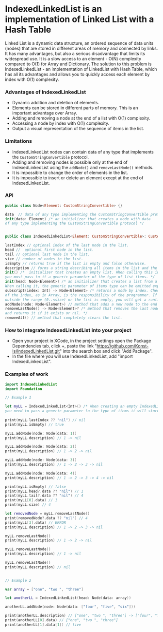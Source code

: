 # IndexedLinkedList is an implementation of Linked List with a Hash Table

Linked List is a dynamic data structure, an ordered sequence of data units (nodes) that are stored in different areas of memory and connected by links. 
It has many advantages, but also a serious disadvantage that limits its widespread use. It is a slow access to an element - O(N) complexity compared to O(1) for Array and Dictionary.
The solution to this problem is IndexedLinkedList - an implementation of LinkedList with Hash Table, which has all its advantages and allows you to quickly access each element by index with O(1) complexity.

### Advantages of IndexedLinkedList

- Dynamic addition and deletion of elements.
- Elements can be stored in different parts of memory. This is an important advantage over Array.
- Adding and removing a node at the end of a list with O(1) complexity.
- Accessing a node by index with O(1) complexity.
- Output a visual representation of the sequence of items in the list.

### Limitations

- IndexedLinkedList nodes can contain data of any type that implements the `CustomStringConvertible` protocol.
- Adding and removing nodes is possible only at the end of IndexedLinkedList using the `addNode()` and `removeLastNode()` methods.
- It is impossible to change the order of elements in the list.
- It is impossible to insert or delete an element except at the end of IndexedLinkedList.

### API

```swift
public class Node<Element: CustomStringConvertible> {}

data  // data of any type implementing the CustomStringConvertible protocol
init(data: Element) /* an initializer that creates a node with data
of any type implementing the CustonStringConvertible protocol */


public class IndexedLinkedList<Element: CustomStringConvertible>: CustomStringConvertible {}

lastIndex // optional index of the last node in the list.
head //  optional first node in the list.
tail // optional last node in the list.
size // number of nodes in the list.
isEmpty // returns true if the list is empty and false otherwise.
description // forms a string describing all items in the list and the links between them.
init() /*  initializer that creates an empty list. When calling this initializer,
you must pass to it a generic parameter of the type of list items. */
init(head: Node<Element>) /* an initializer that creates a list from a single node.
When calling it, the generic parameter of items type can be omitted explicitly. */
subscript(index: Int) -> Node<Element> /* returns a node by index. Checking the validity
of the index, as in Array, is the responsibility of the programmer. If you enter an index
outside the range (0..<size) or the list is empty, you will get a runtime error. */
addNode(node: Node<Element>) // method that adds a new node to the end of the list.
removeLastNode() -> Node<Element>? /* method that removes the last node in the list
and returns it if it exists or nil. */
removeAll() // method that completely clears the list.
```

### How to integrate IndexedLinkedList into your project

- Open your project in XCode, in the project settings open the Package Dependencies tab, click +, paste the link "https://github.com/Konst-Is/IndexedLinkedList.git" into the search box and click "Add Package".
- In the file where you will use IndexedLinkedList, add "import IndexedLinkedList".

### Examples of work

```swift
import IndexedLinkedList
import Foundation

// Example 1

let myLL = IndexedLinkedList<Int>() /* When creating an empty IndexedLinkedList,
you need to pass a generic parameter to the type of items it will store. */
        
print(myLL.lastIndex ?? "nil") // nil
print(myLL.isEmpty) // true

myLL.addNode(node: Node(data: 1))
print(myLL.description) // 1 -> nil

myLL.addNode(node: Node(data: 2))
print(myLL.description) // 1 -> 2 -> nil

myLL.addNode(node: Node(data: 3))
print(myLL.description) // 1 -> 2 -> 3 -> nil

myLL.addNode(node: Node(data: 4))
print(myLL.description) // 1 -> 2 -> 3 -> 4 -> nil

print(myLL.isEmpty) // false
print(myLL.head?.data ?? "nil") // 1
print(myLL.tail?.data ?? "nil") // 4
print(myLL[0].data) // 1
print(myLL.size) // 4

let removedNode = myLL.removeLastNode()
print(removedNode?.data ?? "nil") // 4
print(myLL[3].data) // ERROR
print(myLL.description) // 1 -> 2 -> 3 -> nil

myLL.removeLastNode()
print(myLL.description) // 1 -> 2 -> nil

myLL.removeLastNode()
print(myLL.description) // 1 -> nil

myLL.removeLastNode()
print(myLL.description) // nil

       
// Example 2

var array = ["one", "two ", "three"]

let anotherLL = IndexedLinkedList(head: Node(data: array))

anotherLL.addNode(node: Node(data: ["four", "five", "six"]))

print(anotherLL.description) // ["one", "two ", "three"] -> ["four", "five", "six"] -> nil
print(anotherLL[0].data) // ["one", "two ", "three"]
print(anotherLL[1].data[1]) // five
```







